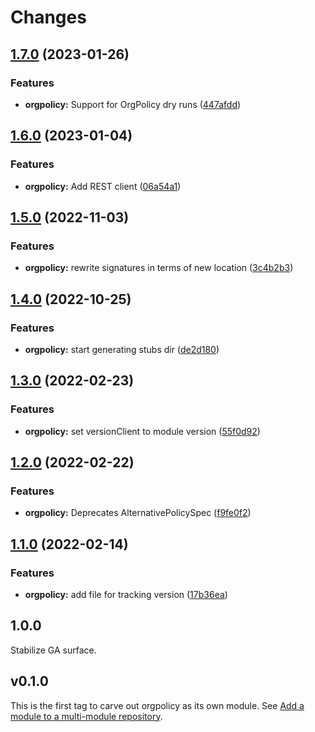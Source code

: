 # Changes

## [1.7.0](https://github.com/googleapis/google-cloud-go/compare/orgpolicy/v1.6.0...orgpolicy/v1.7.0) (2023-01-26)


### Features

* **orgpolicy:** Support for OrgPolicy dry runs ([447afdd](https://github.com/googleapis/google-cloud-go/commit/447afddf34d59c599cabe5415b4f9265b228bb9a))

## [1.6.0](https://github.com/googleapis/google-cloud-go/compare/orgpolicy/v1.5.0...orgpolicy/v1.6.0) (2023-01-04)


### Features

* **orgpolicy:** Add REST client ([06a54a1](https://github.com/googleapis/google-cloud-go/commit/06a54a16a5866cce966547c51e203b9e09a25bc0))

## [1.5.0](https://github.com/googleapis/google-cloud-go/compare/orgpolicy/v1.4.0...orgpolicy/v1.5.0) (2022-11-03)


### Features

* **orgpolicy:** rewrite signatures in terms of new location ([3c4b2b3](https://github.com/googleapis/google-cloud-go/commit/3c4b2b34565795537aac1661e6af2442437e34ad))

## [1.4.0](https://github.com/googleapis/google-cloud-go/compare/orgpolicy/v1.3.0...orgpolicy/v1.4.0) (2022-10-25)


### Features

* **orgpolicy:** start generating stubs dir ([de2d180](https://github.com/googleapis/google-cloud-go/commit/de2d18066dc613b72f6f8db93ca60146dabcfdcc))

## [1.3.0](https://github.com/googleapis/google-cloud-go/compare/orgpolicy/v1.2.0...orgpolicy/v1.3.0) (2022-02-23)


### Features

* **orgpolicy:** set versionClient to module version ([55f0d92](https://github.com/googleapis/google-cloud-go/commit/55f0d92bf112f14b024b4ab0076c9875a17423c9))

## [1.2.0](https://github.com/googleapis/google-cloud-go/compare/orgpolicy/v1.1.0...orgpolicy/v1.2.0) (2022-02-22)


### Features

* **orgpolicy:** Deprecates AlternativePolicySpec ([f9fe0f2](https://github.com/googleapis/google-cloud-go/commit/f9fe0f2bf152c3855d3c6a2c54f9b7adba54f626))

## [1.1.0](https://github.com/googleapis/google-cloud-go/compare/orgpolicy/v1.0.0...orgpolicy/v1.1.0) (2022-02-14)


### Features

* **orgpolicy:** add file for tracking version ([17b36ea](https://github.com/googleapis/google-cloud-go/commit/17b36ead42a96b1a01105122074e65164357519e))

## 1.0.0

Stabilize GA surface.

## v0.1.0

This is the first tag to carve out orgpolicy as its own module. See
[Add a module to a multi-module repository](https://github.com/golang/go/wiki/Modules#is-it-possible-to-add-a-module-to-a-multi-module-repository).
